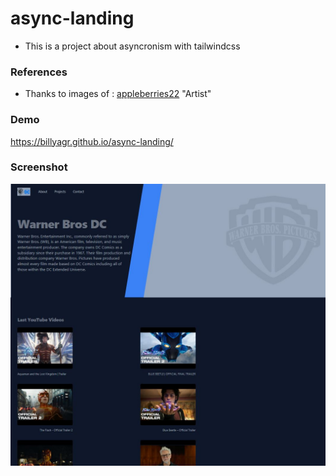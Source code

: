 # async-landing

- This is a project about asyncronism with tailwindcss

### References
- Thanks to images of : [appleberries22](https://www.deviantart.com/appleberries22) "Artist"

### Demo
https://billyagr.github.io/async-landing/

### Screenshot
![screnshot](./src/assets/img/image-main.JPG)